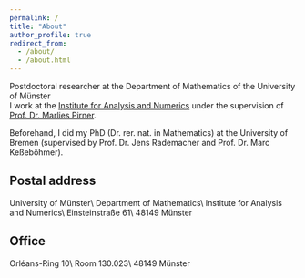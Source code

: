 ```yaml
---
permalink: /
title: "About"
author_profile: true
redirect_from: 
  - /about/
  - /about.html
---
```

Postdoctoral researcher at the Department of Mathematics of the University of Münster\
I work at the [Institute for Analysis and Numerics](https://www.uni-muenster.de/AMM/en/index.shtml) under the supervision of [Prof. Dr. Marlies Pirner](https://www.uni-muenster.de/AMM/en/Pirner/index.shtml).

Beforehand, I did my PhD (Dr. rer. nat. in Mathematics) at the University of Bremen (supervised by Prof. Dr. Jens Rademacher and Prof. Dr. Marc Keßeböhmer).

<h2>Postal address</h2>
University of Münster\
Department of Mathematics\
Institute for Analysis and Numerics\
Einsteinstraße 61\
48149 Münster

<h2>Office</h2>
Orléans-Ring 10\
Room 130.023\
48149 Münster
